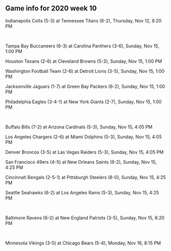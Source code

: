 ## Game info for 2020 week 10
Indianapolis Colts (5-3) at Tennessee Titans (6-2), Thursday, Nov 12, 8:20 PM


<br/>

Tampa Bay Buccaneers (6-3) at Carolina Panthers (3-6), Sunday, Nov 15, 1:00 PM

Houston Texans (2-6) at Cleveland Browns (5-3), Sunday, Nov 15, 1:00 PM

Washington Football Team (2-6) at Detroit Lions (3-5), Sunday, Nov 15, 1:00 PM

Jacksonville Jaguars (1-7) at Green Bay Packers (6-2), Sunday, Nov 15, 1:00 PM

Philadelphia Eagles (3-4-1) at New York Giants (2-7), Sunday, Nov 15, 1:00 PM


<br/>

Buffalo Bills (7-2) at Arizona Cardinals (5-3), Sunday, Nov 15, 4:05 PM

Los Angeles Chargers (2-6) at Miami Dolphins (5-3), Sunday, Nov 15, 4:05 PM

Denver Broncos (3-5) at Las Vegas Raiders (5-3), Sunday, Nov 15, 4:05 PM

San Francisco 49ers (4-5) at New Orleans Saints (6-2), Sunday, Nov 15, 4:25 PM

Cincinnati Bengals (2-5-1) at Pittsburgh Steelers (8-0), Sunday, Nov 15, 4:25 PM

Seattle Seahawks (6-2) at Los Angeles Rams (5-3), Sunday, Nov 15, 4:25 PM


<br/>

Baltimore Ravens (6-2) at New England Patriots (3-5), Sunday, Nov 15, 8:20 PM


<br/>

Minnesota Vikings (3-5) at Chicago Bears (5-4), Monday, Nov 16, 8:15 PM

